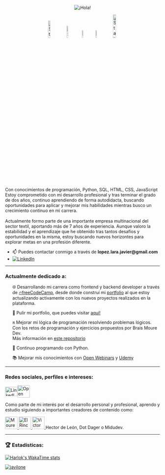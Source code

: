 <p align="center">
  <img src="https://github.com/Javilone/Javilone/assets/97972589/47ee164f-8143-4793-912d-24ecb90a0e68" alt="¡Hola!">
</p>
<p align="center">
  <img width=12% alt="Static Badge" src="https://img.shields.io/badge/PYTHON-white?style=for-the-badge&logo=python&logoColor=blue&label=%20">
  <img width=10% alt="Static Badge" src="https://img.shields.io/badge/HTML5-white?style=for-the-badge&logo=HTML5&logoColor=orange&label=%20">
  <img width=8% alt="Static Badge" src="https://img.shields.io/badge/CSS-white?style=for-the-badge&logo=CSS3&logoColor=black&label=%20">
  <img width=8% alt="Static Badge" src="https://img.shields.io/badge/SQL-white?style=for-the-badge&logo=MySQL&label=%20">
  <img width=14% alt="Static Badge" src="https://img.shields.io/badge/JAVASCRIPT-white?style=for-the-badge&logo=JavaScript&label=%20">
</p>
<p>Con conocimientos de programación, Python, SQL, HTML, CSS, JavaScript Estoy comprometido con mi desarrollo profesional y tras terminar el grado de dos años, continuo aprendiendo de forma autodidacta, buscando oportunidades para aplicar y mejorar mis habilidades mientras busco un crecimiento continuo en mi carrera.<br><br>
  Actualmente formo parte de una importante empresa multinacional del sector textil, aportando más de 7 años de experiencia. Aunque valoro la estabilidad y el aprendizaje que he obtenido tras tantos desafíos y oportunidades en la misma, estoy buscando nuevos horizontes para explorar metas en una profesión diferente.
<p>
<ul>
<li> 📫 Puedes contactar conmigo a través de <b>lopez.lara.javier@gmail.com</b></li>
<li> <a href="https://www.linkedin.com/in/javier-lopez-lara/" target="_blank"><img src="https://img.shields.io/badge/LinkedIn-%230077B5.svg?&style=flat-square&logo=linkedin&logoColor=white" alt="LinkedIn"></a></li>
</ul>
<hr>
<h3 align="left">Actualmente dedicado a:</h3>
<ul>
<p>🌐 Desarrollando mi carrera como frontend y backend developer a través de <a href="https://freecodecamp.org" target="_blank">🔥freeCodeCamp</a>, desde donde construí mi <a href="https://javilone.github.io" target="_blank">portfolio</a> al que estoy actualizando activamente con los nuevos proyectos realizados en la plataforma.
<p>🛜 Pulir mi portfolio, que puedes visitar <a href="https://javilone.github.io" target="_blank">aqui!</a></p>
<p>🔛 Mejorar mi lógica de programación resolviendo problemas lógicos. Con los retos de programación y ejercicios propuestos por Brais Moure Dev. <br>Más información en <a href="https://github.com/Javilone/Retos_de_programacion" target="_blank">este repositorio</a>
<p>🐍 Continuo programando con Python. </p>
<p>📚 Mejorar mis conocimientos con <a href="https://openwebinars.net/@3ve2n82x/" target="_blank">Open Webinars</a> y <a href="https://www.udemy.com/user/javier-6570/" target="_blank">Udemy</a></p>
</ul>
<hr>
<h3 align="left">Redes sociales, perfiles e intereses: </h3>
<div style="display: flex; align-items: center;">
  <a href="https://www.linkedin.com/in/javier-lopez-lara/" target="blank">
    <img src="https://raw.githubusercontent.com/rahuldkjain/github-profile-readme-generator/master/src/images/icons/Social/linked-in-alt.svg" alt="LinkedIn" height="30" width="40" />
  </a>
  <a href="https://openwebinars.net/@3ve2n82x/" target="_blank">
    <img src="https://github.com/Javilone/Javilone/assets/97972589/9ec32888-bec3-4f00-84ae-94c8216bc335)" alt="Open Webinars" width="40">
  </a>
</div>
<p>
</p>
<div></div><p>Como parte de mi interés por el desarrollo personal y profesional, aprendo y estudio siguiendo a importantes creadores de contenido como:</p>
  <a href="https://www.twitch.tv/mouredev" target="_blank">
    <img src="https://github.com/Javilone/Javilone/assets/97972589/45391595-08e0-46a0-8567-1f80f5306c3b" alt="Moure Dev Twitch" width="40">
  </a>
  <a href="https://www.youtube.com/channel/UCWn_0MmgojB711LFX-jaCDQ" target="_blank">
    <img src="https://github.com/Javilone/Javilone/assets/97972589/0d4db633-7713-4d9a-bada-5135d2856cc7" alt="El Rincon del Dev" width="40">
  </a>
  <a href="https://victorroblesweb.es" target="_blank">
    <img src="https://github.com/Javilone/Javilone/assets/97972589/5c7b00ca-a118-4f37-93b1-59ea97720fc2" alt="Victor Robles Web" height="40">
  </a>
Hector de León, Dot Dager o Midudev.
</div>
<hr></hr>
<h3 align="left">🏆 Estadísticas: </h3>
<p align="left"> 
  
[![Harlok's WakaTime stats](https://github-readme-stats.vercel.app/api/wakatime?username=javilone)](https://wakatime.com/@javilone)

<a href="https://github.com/ryo-ma/github-profile-trophy"><img src="https://github-profile-trophy.vercel.app/?username=javilone" alt="javilone" /></a> </p>
